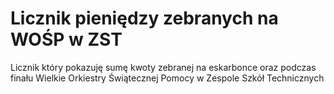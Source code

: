 # Licznik pieniędzy zebranych na WOŚP w ZST

Licznik który pokazuję sumę kwoty zebranej na eskarbonce oraz podczas finału Wielkie Orkiestry Świątecznej Pomocy w Zespole Szkół Technicznych